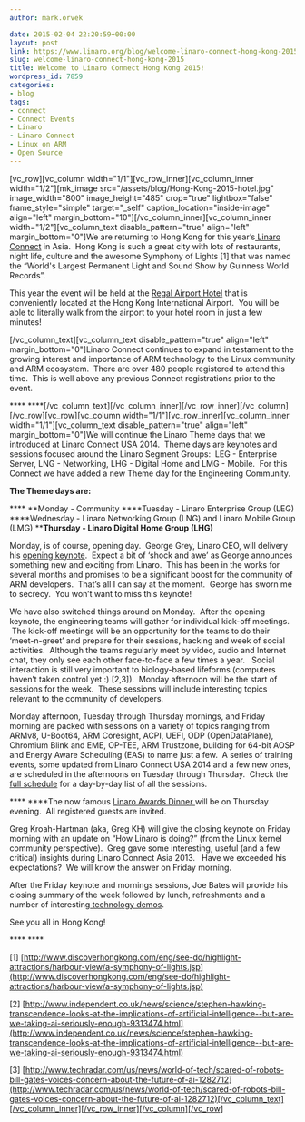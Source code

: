```yaml
---
author: mark.orvek

date: 2015-02-04 22:20:59+00:00
layout: post
link: https://www.linaro.org/blog/welcome-linaro-connect-hong-kong-2015/
slug: welcome-linaro-connect-hong-kong-2015
title: Welcome to Linaro Connect Hong Kong 2015!
wordpress_id: 7859
categories:
- blog
tags:
- connect
- Connect Events
- Linaro
- Linaro Connect
- Linux on ARM
- Open Source
---
```


[vc_row][vc_column width="1/1"][vc_row_inner][vc_column_inner width="1/2"][mk_image src="/assets/blog/Hong-Kong-2015-hotel.jpg" image_width="800" image_height="485" crop="true" lightbox="false" frame_style="simple" target="_self" caption_location="inside-image" align="left" margin_bottom="10"][/vc_column_inner][vc_column_inner width="1/2"][vc_column_text disable_pattern="true" align="left" margin_bottom="0"]We are returning to Hong Kong for this year’s[ Linaro Connect](http://connect.linaro.org/hkg15/) in Asia.  Hong Kong is such a great city with lots of restaurants, night life, culture and the awesome Symphony of Lights [1] that was named the “World's Largest Permanent Light and Sound Show by Guinness World Records”.

This year the event will be held at the [Regal Airport Hotel](http://www.regalhotel.com/regal-airport-hotel/en/home/home.html) that is conveniently located at the Hong Kong International Airport.  You will be able to literally walk from the airport to your hotel room in just a few minutes!

[/vc_column_text][vc_column_text disable_pattern="true" align="left" margin_bottom="0"]Linaro Connect continues to expand in testament to the growing interest and importance of ARM technology to the Linux community and ARM ecosystem.  There are over 480 people registered to attend this time.  This is well above any previous Connect registrations prior to the event.

**** ****[/vc_column_text][/vc_column_inner][/vc_row_inner][/vc_column][/vc_row][vc_row][vc_column width="1/1"][vc_row_inner][vc_column_inner width="1/1"][vc_column_text disable_pattern="true" align="left" margin_bottom="0"]We will continue the Linaro Theme days that we introduced at Linaro Connect USA 2014.  Theme days are keynotes and sessions focused around the Linaro Segment Groups:  LEG - Enterprise Server, LNG - Networking, LHG - Digital Home and LMG - Mobile.  For this Connect we have added a new Theme day for the Engineering Community.

**The Theme days are:**

**** **Monday - Community
****Tuesday - Linaro Enterprise Group (LEG)
****Wednesday - Linaro Networking Group (LNG) and Linaro Mobile Group (LMG)
****Thursday - Linaro Digital Home Group (LHG)**

Monday, is of course, opening day.  George Grey, Linaro CEO, will delivery his [opening keynote](https://hkg15.pathable.com/meetings/250753).  Expect a bit of ‘shock and awe’ as George announces something new and exciting from Linaro.  This has been in the works for several months and promises to be a significant boost for the community of ARM developers.  That’s all I can say at the moment.  George has sworn me to secrecy.  You won’t want to miss this keynote!

We have also switched things around on Monday.  After the opening keynote, the engineering teams will gather for individual kick-off meetings.  The kick-off meetings will be an opportunity for the teams to do their ‘meet-n-greet’ and prepare for their sessions, hacking and week of social activities.  Although the teams regularly meet by video, audio and Internet chat, they only see each other face-to-face a few times a year.   Social interaction is still very important to biology-based lifeforms (computers haven’t taken control yet :) [2,3]).  Monday afternoon will be the start of sessions for the week.  These sessions will include interesting topics relevant to the community of developers.

Monday afternoon, Tuesday through Thursday mornings, and Friday morning are packed with sessions on a variety of topics ranging from ARMv8, U-Boot64, ARM Coresight, ACPI, UEFI, ODP (OpenDataPlane), Chromium Blink and EME, OP-TEE, ARM Trustzone, building for 64-bit AOSP and Energy Aware Scheduling (EAS) to name just a few.  A series of training events, some updated from Linaro Connect USA 2014 and a few new ones, are scheduled in the afternoons on Tuesday through Thursday.  Check the [full schedule](https://hkg15.pathable.com/meetings) for a day-by-day list of all the sessions.

**** ****The now famous [Linaro Awards Dinner ](http://connect.linaro.org/hkg15/program/socials/)will be on Thursday evening.  All registered guests are invited.

Greg Kroah-Hartman (aka, Greg KH) will give the closing keynote on Friday morning with an update on “How Linaro is doing?” (from the Linux kernel community perspective).  Greg gave some interesting, useful (and a few critical) insights during Linaro Connect Asia 2013.   Have we exceeded his expectations?  We will know the answer on Friday morning.

After the Friday keynote and mornings sessions, Joe Bates will provide his closing summary of the week followed by lunch, refreshments and a number of interesting[ technology demos](http://connect.linaro.org/hkg15/program/demos/).

See you all in Hong Kong!

**** ****

[1] [http://www.discoverhongkong.com/eng/see-do/highlight-attractions/harbour-view/a-symphony-of-lights.jsp](http://www.discoverhongkong.com/eng/see-do/highlight-attractions/harbour-view/a-symphony-of-lights.jsp)

[2] [http://www.independent.co.uk/news/science/stephen-hawking-transcendence-looks-at-the-implications-of-artificial-intelligence--but-are-we-taking-ai-seriously-enough-9313474.html](http://www.independent.co.uk/news/science/stephen-hawking-transcendence-looks-at-the-implications-of-artificial-intelligence--but-are-we-taking-ai-seriously-enough-9313474.html)

[3] [http://www.techradar.com/us/news/world-of-tech/scared-of-robots-bill-gates-voices-concern-about-the-future-of-ai-1282712](http://www.techradar.com/us/news/world-of-tech/scared-of-robots-bill-gates-voices-concern-about-the-future-of-ai-1282712)[/vc_column_text][/vc_column_inner][/vc_row_inner][/vc_column][/vc_row]
